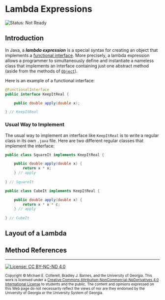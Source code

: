 # Lambda Expressions

![Status: Not Ready](https://img.shields.io/badge/Status-Not%20Ready-red.svg)

## Introduction

In Java, a __*lambda expression*__ is a special syntax for creating an object that implements
a [functional interface](https://docs.oracle.com/javase/specs/jls/se8/html/jls-9.html#jls-9.8).
More precisely, a lambda expression allows a programmer to simultaneously define and instantiate
a nameless class that implements an interface containing just one abstract method (aside from the 
methods of [`Object`](https://docs.oracle.com/javase/8/docs/api/java/lang/Object.html)).

Here is an example of a functional interface:
```java
@FunctionalInterface
public interface KeepItReal {

    public double apply(double x);

} // KeepItReal
```

### Usual Way to Implement

The usual way to implement an interface like `KeepItReal` is to write a regular class in its
own `.java` file. Here are two different regular classes that implement the interface:
```java
public class SquareIt implements KeepItReal {

    public double apply(double x) {
        return x * x;
    } // apply
    
} // SquareIt
```
```java
public class CubeIt implements KeepItReal {

    public double apply(double x) {
        return x * x * c;
    } // apply
    
} // CubeIt
```

## Layout of a Lambda

## Method References

<hr/>

[![License: CC BY-NC-ND 4.0](https://img.shields.io/badge/License-CC%20BY--NC--ND%204.0-lightgrey.svg)](http://creativecommons.org/licenses/by-nc-nd/4.0/)

<small>
Copyright &copy; Michael E. Cotterell, Bradley J. Barnes, and the University of Georgia.
This work is licensed under a <a rel="license" href="http://creativecommons.org/licenses/by-nc-nd/4.0/">Creative Commons Attribution-NonCommercial-NoDerivatives 4.0 International License</a> to students and the public.
The content and opinions expressed on this Web page do not necessarily reflect the views of nor are they endorsed by the University of Georgia or the University System of Georgia.
</small>
